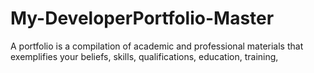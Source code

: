 # My-DeveloperPortfolio-Master
A portfolio is a compilation of academic and professional materials that exemplifies your beliefs, skills, qualifications, education, training, 
